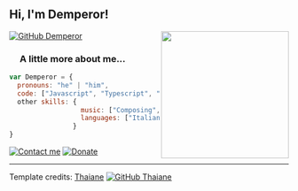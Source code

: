 <h2> Hi, I'm Demperor!</h2>
<img align='right' src="https://user-images.githubusercontent.com/30912893/178677254-c8f5ccd0-f6e2-4920-b878-7f3f513937f9.png" width="230">

[![GitHub Demperor](https://img.shields.io/github/followers/demperor-music?label=follow&style=social)](https://github.com/demperor-music)

### <img src="https://media.giphy.com/media/vmHYbzEKgB8cpOi2Lg/giphy.gif" width="15"> A little more about me...  

```javascript
var Demperor = {
  pronouns: "he" | "him",
  code: ["Javascript", "Typescript", "HTML", "CSS", "Python", "C++", "C#"],
  other skills: {
                  music: ["Composing", "Music Production"],
                  languages: ["Italian", "English", "Japanese"]
                }
}
```
[![Contact me](https://img.shields.io/badge/-Contact-8B89CC?logo=protonmail&style=for-the-badge&logoColor=white&logoWidth=30)](mailto://demperor@protonmail.com)
[![Donate](https://img.shields.io/badge/-Donate-E71D29?logo=undertale&style=for-the-badge&logoColor=white&logoWidth=30)](https://donate.stripe.com/eVaeYPfaj60kbtK8wx)

-----
Template credits: [Thaiane](https://github.com/Thaiane) [![GitHub Thaiane](https://img.shields.io/github/followers/thaiane?label=follow&style=social)](https://github.com/Thaiane)
